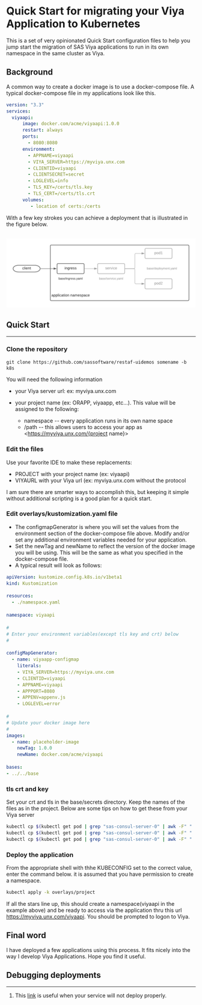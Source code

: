 # Quick Start for migrating your Viya Application to Kubernetes

This is a set of  very opinionated Quick Start configuration files to help you jump start the migration of  SAS Viya applications to run in its own namespace in the same cluster as Viya.

## Background

 A common way to create a docker image is to use a docker-compose file. A typical docker-compose file in my applications look like this.

```yaml
version: "3.3"
services:
  viyaapi:
      image: docker.com/acme/viyaapi:1.0.0
      restart: always
      ports:
        - 8080:8080
      environment:
        - APPNAME=viyaapi
        - VIYA_SERVER=https://myviya.unx.com
        - CLIENTID=viyaapi
        - CLIENTSECRET=secret
        - LOGLEVEL=info
        - TLS_KEY=/certs/tls.key
        - TLS_CERT=/certs/tls.crt
      volumes:
         - location of certs:/certs
```

With a few key strokes you can achieve a deployment that is illustrated in the figure below. 

![layout](https://github.com/sassoftware/restaf-uidemos/blob/k8s/k8.png)
---

## Quick Start

---

### Clone the repository

```git
git clone https://github.com/sassoftware/restaf-uidemos somename -b k8s
```

You will need the following information

- your Viya server url:  ex: myviya.unx.com

- your project name (ex: ORAPP, viyaapp, etc...). This value will be assigned to the following:
  - namespace  -- every application runs in its own name space
  - /path  -- this allows users to access your app as <https://myviya.unx.com/{project name}>

### Edit the files

Use your favorite IDE to make these replacements:

- PROJECT with your project name (ex: viyaapi)
- VIYAURL with your Viya url (ex: myviya.unx.com without the protocol

I am sure there are smarter ways to accomplish this, but keeping it simple without additional scripting is a good plan for a quick start.

### Edit overlays/kustomization.yaml file

- The configmapGenerator is where you will set the values from the environment section of the docker-compose file above. Modify and/or set any additional environment variables needed for your application.
- Set the newTag and newName to reflect the version of the docker image you will be using. This will be the same as what you specified in the docker-compose file.
- A typical result will look as follows:

```yaml
apiVersion: kustomize.config.k8s.io/v1beta1
kind: Kustomization

resources:
  - ./namespace.yaml

namespace: viyaapi

#
# Enter your environment variables(except tls key and crt) below
#

configMapGenerator:
  - name: viyaapp-configmap
    literals:
    - VIYA_SERVER=https://myviya.unx.com
    - CLIENTID=viyaapi
    - APPNAME=viyaapi
    - APPPORT=8080
    - APPENV=appenv.js
    - LOGLEVEL=error

#
# Update your docker image here
#
images: 
  - name: placeholder-image
    newTag: 1.0.0
    newName: docker.com/acme/viyaapi

bases:
- ../../base
```

### tls crt and key

Set your crt and tls in the base/secrets directory. Keep the names of the files as in the project. Below are some tips on
how to get these from your Viya server

```sh
kubectl cp $(kubectl get pod | grep "sas-consul-server-0" | awk -F" " '{print $1}'):security/ca.crt ./ca.crt
kubectl cp $(kubectl get pod | grep "sas-consul-server-0" | awk -F" " '{print $1}'):security/tls.crt ./tls.crt
kubectl cp $(kubectl get pod | grep "sas-consul-server-0" | awk -F" " '{print $1}'):security/tls.key ./tls.key
```


### Deploy the application

From the appropriate shell with thhe KUBECONFIG set to the correct value, enter the command below. it is assumed that you have permission to create a namespace.

```sh
kubectl apply -k overlays/project
```

If all the stars line up, this should create a namespace(viyaapi in the example above) and be ready to access via the application thru this url <https://myviya.unx.com/viyaapi>. You should be prompted to logon to Viya.

## Final word

I have deployed a few applications using this process. It fits nicely into the way I develop Viya Applications. Hope you find it useful.

## Debugging deployments

---

1. This [link](
https://blog.thundra.io/debugging-kubernetes-deployments?utm_source=adwords&utm_medium=cpc&utm_campaign=PdSrch_Google_Dynamic_INT__&utm_content=&utm_term=&hsa_acc=2925991331&hsa_cam=6461560272&hsa_grp=76915793229&hsa_ad=495998564829&hsa_src=g&hsa_tgt=dsa-424991837698&hsa_kw=&hsa_mt=b&hsa_net=adwords&hsa_ver=3&gclid=CjwKCAjwx6WDBhBQEiwA_dP8rZUqizXbWUiYsKHQZg_3us3_fYI9Gg_7_3wx-ZRUqYnT5vA6s5AKhBoCZ_0QAvD_BwE) is useful when your service will not deploy properly.
